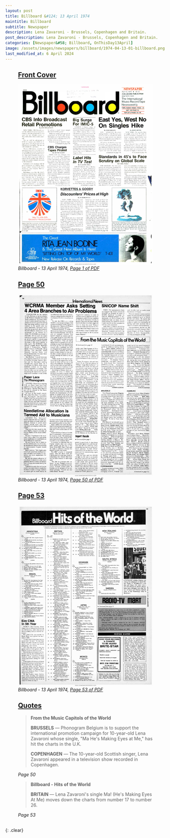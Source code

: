 ```yaml
---
layout: post
title: Billboard &#124; 13 April 1974
maintitle: Billboard
subtitle: Newspaper
description: Lena Zavaroni - Brussels, Copenhagen and Britain.
post_description: Lena Zavaroni - Brussels, Copenhagen and Britain.
categories: [Newspaper&#58; Billboard, OnThisDay13April]
image: /assets/images/newspapers/billboard/1974-04-13-01-billboard.png
last_modified_at: 6 April 2024
---
```


<figure class="fig1">
<h2 id="infobox1"><a href="#infobox1">Front Cover</a></h2>
<a href="/assets/images/newspapers/billboard/1974-04-13-01-billboard.png"><img src="/assets/images/newspapers/billboard/1974-04-13-01-billboard.png" class="full-width zoom-in" /></a>
<cite>Billboard - 13 April 1974, <a class="external-link" href="https://www.worldradiohistory.com/Archive-All-Music/Billboard/70s/1974/Billboard%201974-04-13.pdf">Page 1 of PDF</a></cite>
</figure>

<figure class="fig2">
<h2 id="infobox2"><a href="#infobox2">Page 50</a></h2>
<a href="/assets/images/newspapers/billboard/1974-04-13-50-billboard.png"><img src="/assets/images/newspapers/billboard/1974-04-13-50-billboard.png" class="full-width zoom-in" /></a>
<cite>Billboard - 13 April 1974, <a class="external-link" href="https://www.worldradiohistory.com/Archive-All-Music/Billboard/70s/1974/Billboard%201974-04-13.pdf#page=50">Page 50 of PDF</a></cite>
</figure>

<figure class="fig1">
<h2 id="infobox3"><a href="#infobox3">Page 53</a></h2>
<a href="/assets/images/newspapers/billboard/1974-04-13-53-billboard.png"><img src="/assets/images/newspapers/billboard/1974-04-13-53-billboard.png" class="full-width zoom-in" /></a>
<cite>Billboard - 13 April 1974, <a class="external-link" href="https://www.worldradiohistory.com/Archive-All-Music/Billboard/70s/1974/Billboard%201974-04-13.pdf#page=53">Page 53 of PDF</a></cite>
</figure>

<figure class="fig2">
<h2 id="infobox4"><a href="#infobox4">Quotes</a></h2>
<blockquote>
<p><strong>From the Music Capitols of the World</strong></p>
<p><strong>BRUSSELS</strong> &#8212; Phonogram Belgium is to support the international promotion campaign for 10-year-old Lena Zavaroni whose single, "Ma He's Making Eyes at Me," has hit the charts in the U.K.</p>
<p><strong>COPENHAGEN</strong> &#8212; The 10-year-old Scottish singer, Lena Zavaroni appeared in a television show recorded in Copenhagen.</p>
</blockquote>
<cite>Page 50</cite>
<blockquote>
<p><strong>Billboard - Hits of the World</strong></p>
<p><strong>BRITAIN</strong> &#8212; Lena Zavaroni's single Ma! (He's Making Eyes At Me) moves down the charts from number 17 to number 26.</p>
</blockquote>
<cite>Page 53</cite>
</figure>

<br />{: .clear}

